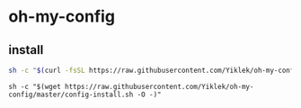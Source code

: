 # oh-my-config
## install
```bash
sh -c "$(curl -fsSL https://raw.githubusercontent.com/Yiklek/oh-my-config/master/config-install.sh)"
```

```
sh -c "$(wget https://raw.githubusercontent.com/Yiklek/oh-my-config/master/config-install.sh -O -)"
```
